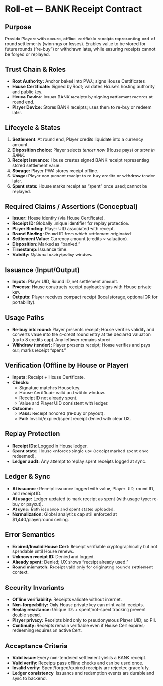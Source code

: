 # Roll-et — BANK Receipt Contract

## Purpose
Provide Players with secure, offline-verifiable receipts representing end-of-round settlements (winnings or losses). Enables value to be stored for future rounds (“re-buy”) or withdrawn later, while ensuring receipts cannot be forged or replayed.

## Trust Chain & Roles
- **Root Authority:** Anchor baked into PWA; signs House Certificates.  
- **House Certificate:** Signed by Root; validates House’s hosting authority and public key.  
- **House Device:** Issues BANK receipts by signing settlement records at round end.  
- **Player Device:** Stores BANK receipts; uses them to re-buy or redeem later.  

## Lifecycle & States
1. **Settlement:** At round end, Player credits liquidate into a currency amount.  
2. **Disposition choice:** Player selects *tender now* (House pays) or *store in BANK*.  
3. **Receipt issuance:** House creates signed BANK receipt representing stored settlement value.  
4. **Storage:** Player PWA stores receipt offline.  
5. **Usage:** Player can present receipt to re-buy credits or withdraw tender later.  
6. **Spent state:** House marks receipt as “spent” once used; cannot be replayed.  

## Required Claims / Assertions (Conceptual)
- **Issuer:** House identity (via House Certificate).  
- **Receipt ID:** Globally unique identifier for replay protection.  
- **Player Binding:** Player UID associated with receipt.  
- **Round Binding:** Round ID from which settlement originated.  
- **Settlement Value:** Currency amount (credits × valuation).  
- **Disposition:** Marked as “banked.”  
- **Timestamp:** Issuance time.  
- **Validity:** Optional expiry/policy window.  

## Issuance (Input/Output)
- **Inputs:** Player UID, Round ID, net settlement amount.  
- **Process:** House constructs receipt payload; signs with House private key.  
- **Outputs:** Player receives compact receipt (local storage, optional QR for portability).  

## Usage Paths
- **Re-buy into round:** Player presents receipt; House verifies validity and converts value into the 4-credit round entry at the declared valuation (up to 8 credits cap). Any leftover remains stored.  
- **Withdraw (tender):** Player presents receipt; House verifies and pays out; marks receipt “spent.”  

## Verification (Offline by House or Player)
- **Inputs:** Receipt + House Certificate.  
- **Checks:**  
  - Signature matches House key.  
  - House Certificate valid and within window.  
  - Receipt ID not already spent.  
  - Value and Player UID consistent with ledger.  
- **Outcome:**  
  - **Pass:** Receipt honored (re-buy or payout).  
  - **Fail:** Invalid/expired/spent receipt denied with clear UX.  

## Replay Protection
- **Receipt IDs:** Logged in House ledger.  
- **Spent state:** House enforces single use (receipt marked spent once redeemed).  
- **Ledger audit:** Any attempt to replay spent receipts logged at sync.  

## Ledger & Sync
- **At issuance:** Receipt issuance logged with value, Player UID, round ID, and receipt ID.  
- **At usage:** Ledger updated to mark receipt as spent (with usage type: re-buy or payout).  
- **At sync:** Both issuance and spent states uploaded.  
- **Normalization:** Global analytics cap still enforced at $1,440/player/round ceiling.  

## Error Semantics
- **Expired/Invalid House Cert:** Receipt verifiable cryptographically but not spendable until House renews.  
- **Unknown receipt ID:** Denied and logged.  
- **Already spent:** Denied; UX shows “receipt already used.”  
- **Round mismatch:** Receipt valid only for originating round’s settlement context.  

## Security Invariants
- **Offline verifiability:** Receipts validate without internet.  
- **Non-forgeability:** Only House private key can mint valid receipts.  
- **Replay resistance:** Unique IDs + spent/not-spent tracking prevent double spend.  
- **Player privacy:** Receipts bind only to pseudonymous Player UID; no PII.  
- **Continuity:** Receipts remain verifiable even if House Cert expires; redeeming requires an active Cert.  

## Acceptance Criteria
- **Valid issue:** Every non-tendered settlement yields a BANK receipt.  
- **Valid verify:** Receipts pass offline checks and can be used once.  
- **Invalid verify:** Spent/forged/expired receipts are rejected gracefully.  
- **Ledger consistency:** Issuance and redemption events are durable and sync to backend.  
